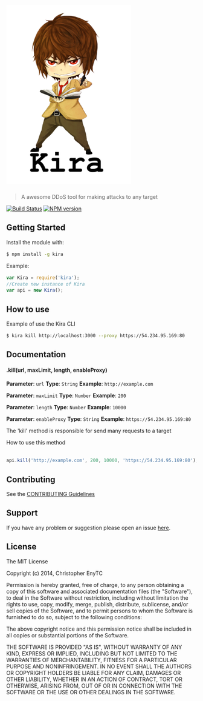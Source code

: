 # ![Kira](logo.png)

> A awesome DDoS tool for making attacks to any target

[![Build Status](https://secure.travis-ci.org/chrisenytc/kira.png?branch=master)](https://travis-ci.org/chrisenytc/kira) [![NPM version](https://badge-me.herokuapp.com/api/npm/kira.png)](http://badges.enytc.com/for/npm/kira)

## Getting Started
Install the module with: 

```bash
$ npm install -g kira
```

Example:

```javascript
var Kira = require('kira');
//Create new instance of Kira
var api = new Kira();
```

## How to use

Example of use the Kira CLI

```bash
$ kira kill http://localhost:3000 --proxy https://54.234.95.169:80
```

## Documentation

#### .kill(url, maxLimit, length, enableProxy)

**Parameter**: `url`
**Type**: `String`
**Example**: `http://example.com`


**Parameter**: `maxLimit`
**Type**: `Number`
**Example**: `200`


**Parameter**: `length`
**Type**: `Number`
**Example**: `10000`

**Parameter**: `enableProxy`
**Type**: `String`
**Example**: `https://54.234.95.169:80`


The 'kill' method is responsible for send many requests to a target

How to use this method

```javascript

api.kill('http://example.com', 200, 10000, 'https://54.234.95.169:80');
```

## Contributing

See the [CONTRIBUTING Guidelines](https://github.com/chrisenytc/kira/blob/master/CONTRIBUTING.md)

## Support
If you have any problem or suggestion please open an issue [here](https://github.com/chrisenytc/kira/issues).

## License 

The MIT License

Copyright (c) 2014, Christopher EnyTC

Permission is hereby granted, free of charge, to any person
obtaining a copy of this software and associated documentation
files (the "Software"), to deal in the Software without
restriction, including without limitation the rights to use,
copy, modify, merge, publish, distribute, sublicense, and/or sell
copies of the Software, and to permit persons to whom the
Software is furnished to do so, subject to the following
conditions:

The above copyright notice and this permission notice shall be
included in all copies or substantial portions of the Software.

THE SOFTWARE IS PROVIDED "AS IS", WITHOUT WARRANTY OF ANY KIND,
EXPRESS OR IMPLIED, INCLUDING BUT NOT LIMITED TO THE WARRANTIES
OF MERCHANTABILITY, FITNESS FOR A PARTICULAR PURPOSE AND
NONINFRINGEMENT. IN NO EVENT SHALL THE AUTHORS OR COPYRIGHT
HOLDERS BE LIABLE FOR ANY CLAIM, DAMAGES OR OTHER LIABILITY,
WHETHER IN AN ACTION OF CONTRACT, TORT OR OTHERWISE, ARISING
FROM, OUT OF OR IN CONNECTION WITH THE SOFTWARE OR THE USE OR
OTHER DEALINGS IN THE SOFTWARE.

